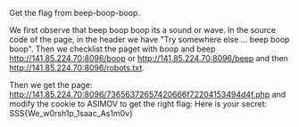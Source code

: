 Get the flag from beep-boop-boop.

We first observe that beep boop boop its a sound or wave.
In the source code of the page, in the header we have "Try somewhere else ... beep boop boop".
Then we checklist the paget with boop and beep http://141.85.224.70:8096/boop or http://141.85.224.70:8096/beep and then 
http://141.85.224.70:8096/robots.txt.

Then we get the page: http://141.85.224.70:8096/73656372657420666f72204153494d4f.php and modify the cookie to ASIMOV to get the right flag:
Here is your secret: SSS{We_w0rsh1p_1saac_As1m0v}

